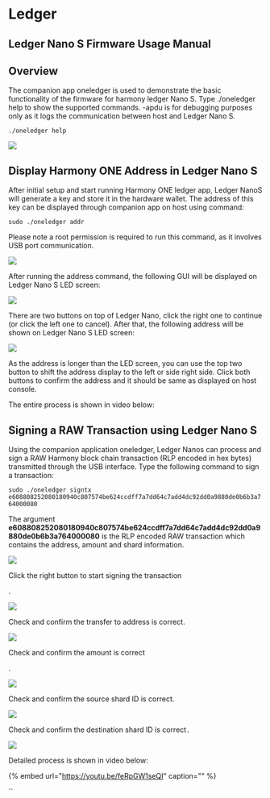 # Ledger

## Ledger Nano S Firmware Usage Manual

## Overview <a id="overview"></a>

The companion app oneledger is used to demonstrate the basic functionality of the firmware for harmony ledger Nano S. Type ./oneledger help to show the supported commands. -apdu is for debugging purposes only as it logs the communication between host and Ledger Nano S.

`./oneledger help`

![](https://blobscdn.gitbook.com/v0/b/gitbook-28427.appspot.com/o/assets%2F-LlYdMT-Wp5uYwcF_tMW%2F-Lo6dy17b06JV4uSf0x9%2F-Lo6eNat1O8JeZMLZkGo%2F1.png?alt=media&token=20b2f8d5-41e9-4fcf-9f76-735d122a4789)

## Display Harmony ONE Address in Ledger Nano S <a id="display-harmony-one-address-in-ledger-nano-s"></a>

After initial setup and start running Harmony ONE ledger app, Ledger NanoS will generate a key and store it in the hardware wallet. The address of this key can be displayed through companion app on host using command:

`sudo ./oneledger addr`

Please note a root permission is required to run this command, as it involves USB port communication.

![](https://blobscdn.gitbook.com/v0/b/gitbook-28427.appspot.com/o/assets%2F-LlYdMT-Wp5uYwcF_tMW%2F-Lo6dy17b06JV4uSf0x9%2F-Lo6eafAzXH97HHMgS82%2F2.png?alt=media&token=be8fc2fe-cd53-47fb-8c1d-a21749d85a04)

After running the address command, the following GUI will be displayed on Ledger Nano S LED screen:

![](https://blobscdn.gitbook.com/v0/b/gitbook-28427.appspot.com/o/assets%2F-LlYdMT-Wp5uYwcF_tMW%2F-Lo6dy17b06JV4uSf0x9%2F-Lo6eizmaPD6JVxDev_H%2F0.jpg?alt=media&token=671e90ce-5629-4e5d-ac51-8d770ac6417a)

There are two buttons on top of Ledger Nano, click the right one to continue \(or click the left one to cancel\). After that, the following address will be shown on Ledger Nano S LED screen:

![](https://blobscdn.gitbook.com/v0/b/gitbook-28427.appspot.com/o/assets%2F-LlYdMT-Wp5uYwcF_tMW%2F-Lo6dy17b06JV4uSf0x9%2F-Lo6elXYdgYGfK1QwTo9%2F1.jpg?alt=media&token=a780820a-ddb1-48d1-a7ac-603ed3374ced)

As the address is longer than the LED screen, you can use the top two button to shift the address display to the left or side right side. Click both buttons to confirm the address and it should be same as displayed on host console.

The entire process is shown in video below:

## Signing a RAW Transaction using Ledger Nano S <a id="signing-a-raw-transaction-using-ledger-nano-s"></a>

Using the companion application oneledger, Ledger Nanos can process and sign a RAW Harmony block chain transaction \(RLP encoded in hex bytes\) transmitted through the USB interface. Type the following command to sign a transaction:

`sudo ./oneledger signtx e608808252080180940c807574be624ccdff7a7dd64c7add4dc92dd0a9880de0b6b3a764000080`

The argument **e608808252080180940c807574be624ccdff7a7dd64c7add4dc92dd0a9880de0b6b3a764000080** is the RLP encoded RAW transaction which contains the address, amount and shard information.

![](https://blobscdn.gitbook.com/v0/b/gitbook-28427.appspot.com/o/assets%2F-LlYdMT-Wp5uYwcF_tMW%2F-Lo6dy17b06JV4uSf0x9%2F-Lo6ecodfIvjRjcNf1_c%2F3.png?alt=media&token=220719c3-9c6d-4c75-8139-2288cfd9616b)

Click the right button to start signing the transaction

.

![](https://blobscdn.gitbook.com/v0/b/gitbook-28427.appspot.com/o/assets%2F-LlYdMT-Wp5uYwcF_tMW%2F-Lo6dy17b06JV4uSf0x9%2F-Lo6eoZybnHrUZmGwjD6%2F2.jpg?alt=media&token=4e95dce5-a3fc-4fe7-b95c-9de2b9a7038e)

Check and confirm the transfer to address is correct.

![](https://blobscdn.gitbook.com/v0/b/gitbook-28427.appspot.com/o/assets%2F-LlYdMT-Wp5uYwcF_tMW%2F-Lo6dy17b06JV4uSf0x9%2F-Lo6eqqLsb2bDwiMQ2rI%2F3.jpg?alt=media&token=bc38b856-e854-4c5d-97c9-a4e4b7dd3430)

Check and confirm the amount is correct

.

![](https://blobscdn.gitbook.com/v0/b/gitbook-28427.appspot.com/o/assets%2F-LlYdMT-Wp5uYwcF_tMW%2F-Lo6dy17b06JV4uSf0x9%2F-Lo6esS-QaHgW53hL09S%2F4.jpg?alt=media&token=ee9e5941-3b23-4d23-8395-4313c7bf2986)

Check and confirm the source shard ID is correct.

![](https://blobscdn.gitbook.com/v0/b/gitbook-28427.appspot.com/o/assets%2F-LlYdMT-Wp5uYwcF_tMW%2F-Lo6dy17b06JV4uSf0x9%2F-Lo6ewoJRmrEgmFneCVn%2F5.jpg?alt=media&token=691a919a-c841-4d41-bfe9-a3d658ab2e9e)

Check and confirm the destination shard ID is correct`.`

![](https://blobscdn.gitbook.com/v0/b/gitbook-28427.appspot.com/o/assets%2F-LlYdMT-Wp5uYwcF_tMW%2F-Lo6dy17b06JV4uSf0x9%2F-Lo6eyZo-Z2Dia94jFx3%2F6.jpg?alt=media&token=1da33a34-7a21-4572-8b36-f93e90563a73)

Detailed process is shown in video below:

{% embed url="https://youtu.be/feRpGW1seQI" caption="" %}

\`\`

